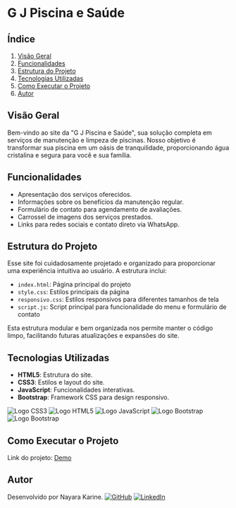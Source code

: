 # G J Piscina e Saúde

## Índice
1. [Visão Geral](#visão-geral)
2. [Funcionalidades](#funcionalidades)
3. [Estrutura do Projeto](#estrutura-do-projeto)
4. [Tecnologias Utilizadas](#tecnologias-utilizadas)
5. [Como Executar o Projeto](#como-executar-o-projeto)
6. [Autor](#autor)


## Visão Geral
Bem-vindo ao site da "G J Piscina e Saúde", sua solução completa em serviços de manutenção e limpeza de piscinas. Nosso objetivo é transformar sua piscina em um oásis de tranquilidade, proporcionando água cristalina e segura para você e sua família.

## Funcionalidades
- Apresentação dos serviços oferecidos.
- Informações sobre os benefícios da manutenção regular.
- Formulário de contato para agendamento de avaliações.
- Carrossel de imagens dos serviços prestados.
- Links para redes sociais e contato direto via WhatsApp.

## Estrutura do Projeto
Esse site foi cuidadosamente projetado e organizado para proporcionar uma experiência intuitiva ao usuário. A estrutura inclui:

- `index.html`: Página principal do projeto
- `style.css`: Estilos principais da página
- `responsivo.css`: Estilos responsivos para diferentes tamanhos de tela
- `script.js`: Script principal para funcionalidade do menu e formulário de contato

Esta estrutura modular e bem organizada nos permite manter o código limpo, facilitando futuras atualizações e expansões do site.


## Tecnologias Utilizadas
- **HTML5**: Estrutura do site.
- **CSS3**: Estilos e layout do site.
- **JavaScript**: Funcionalidades interativas.
- **Bootstrap**: Framework CSS para design responsivo.

![Logo CSS3](https://img.shields.io/badge/CSS3-1572B6?style=for-the-badge&logo=css3&logoColor=white)
![Logo HTML5](https://img.shields.io/badge/HTML5-E34F26?style=for-the-badge&logo=html5&logoColor=white)
![Logo JavaScript](https://img.shields.io/badge/JavaScript-F7DF1E?style=for-the-badge&logo=javascript&logoColor=black)
![Logo Bootstrap](https://img.shields.io/badge/Bootstrap-563D7C?style=for-the-badge&logo=bootstrap&logoColor=white)
![Logo Bootstrap](https://img.shields.io/badge/Bootstrap-563D7C?style=for-the-badge&logo=bootstrap&logoColor=white)

## Como Executar o Projeto
Link do projeto: [Demo](https://www.gjpiscinaesaude.com.br/)

## Autor
Desenvolvido por Nayara Karine.
[![GitHub](https://img.shields.io/badge/GitHub-Profile-24292e?logo=github)](https://github.com/nayarakarinearaujo)
[![LinkedIn](https://img.shields.io/badge/LinkedIn-Profile-0e76a8?logo=linkedin)](https://www.linkedin.com/in/nayarakarine-araujo)

